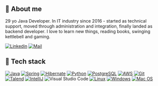 ## 👋 About me

29 yo Java Developer. In IT industry since 2016 - started as technical support, moved through administration and integration, finally landed as backend developer. I love to learn new things, reading books, swinging kettlebell and gaming.

[![Linkedin](https://ziadoua.github.io/m3-Markdown-Badges/badges/LinkedIn/linkedin1.svg)](https://www.linkedin.com/in/milgodyn/)
[![Mail](https://ziadoua.github.io/m3-Markdown-Badges/badges/Mail/mail1.svg)](mailto:milosz@milgodyn.dev)

## 🔧 Tech stack

[![Java](https://img.shields.io/badge/Java-ED8B00?style=for-the-badge&logo=openjdk&logoColor=white)](https://milgodyn.dev/)
[![Spring](https://img.shields.io/badge/Spring-6DB33F?style=for-the-badge&logo=spring&logoColor=white)](https://milgodyn.dev/)
[![Hibernate](https://img.shields.io/badge/Hibernate-59666C?style=for-the-badge&logo=Hibernate&logoColor=white)](https://milgodyn.dev/)
[![Python](https://img.shields.io/badge/Python-3776AB?style=for-the-badge&logo=python&logoColor=white)](https://milgodyn.dev/)
[![PostgreSQL](https://img.shields.io/badge/PostgreSQL-316192?style=for-the-badge&logo=postgresql&logoColor=white)](https://milgodyn.dev/)
[![AWS](https://img.shields.io/badge/Amazon_AWS-FF9900?style=for-the-badge&logo=amazonaws&logoColor=white)](https://milgodyn.dev/)
[![Git](https://img.shields.io/badge/GIT-E44C30?style=for-the-badge&logo=git&logoColor=white)](https://milgodyn.dev/)
[![Talend](https://img.shields.io/badge/Talend-FF6D70?style=for-the-badge&logo=Talend&logoColor=white)](https://milgodyn.dev/)
[![IntelliJ](https://img.shields.io/badge/IntelliJ_IDEA-000000.svg?style=for-the-badge&logo=intellij-idea&logoColor=white)](https://milgodyn.dev/)
![Visual Studio Code](https://img.shields.io/badge/Visual%20Studio%20Code-0078d7.svg?style=for-the-badge&logo=visual-studio-code&logoColor=white)
[![Linux](https://img.shields.io/badge/Linux-FCC624?style=for-the-badge&logo=linux&logoColor=black)](https://milgodyn.dev/)
[![Windows](https://img.shields.io/badge/Windows-0078D6?style=for-the-badge&logo=windows&logoColor=white)](https://milgodyn.dev/)
[![Mac OS](https://img.shields.io/badge/mac%20os-000000?style=for-the-badge&logo=apple&logoColor=white)](https://milgodyn.dev/)

